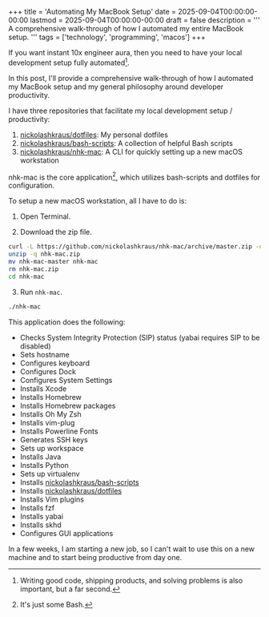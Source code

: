 +++
title = 'Automating My MacBook Setup'
date = 2025-09-04T00:00:00-00:00
lastmod = 2025-09-04T00:00:00-00:00
draft = false
description = '''
A comprehensive walk-through of how I automated my entire MacBook setup.
'''
tags = ['technology', 'programming', 'macos']
+++

If you want instant 10x engineer aura, then you need to have your local
development setup fully automated[^1].

In this post, I'll provide a comprehensive walk-through of how I automated my
MacBook setup and my general philosophy around developer productivity.

I have three repositories that facilitate my local development setup
/ productivity:

1. [nickolashkraus/dotfiles][nickolashkraus/dotfiles]: My personal dotfiles
2. [nickolashkraus/bash-scripts][nickolashkraus/bash-scripts]: A collection of
   helpful Bash scripts 
3. [nickolashkraus/nhk-mac][nickolashkraus/nhk-mac]: A CLI for quickly setting
   up a new macOS workstation 

nhk-mac is the core application[^2], which utilizes bash-scripts and dotfiles
for configuration.

To setup a new macOS workstation, all I have to do is:

1. Open Terminal.

2. Download the zip file.

```bash
curl -L https://github.com/nickolashkraus/nhk-mac/archive/master.zip -o nhk-mac.zip
unzip -q nhk-mac.zip
mv nhk-mac-master nhk-mac
rm nhk-mac.zip
cd nhk-mac
```

3. Run `nhk-mac`.

```bash
./nhk-mac
```

This application does the following:
* Checks System Integrity Protection (SIP) status (yabai requires SIP to be
  disabled)
* Sets hostname
* Configures keyboard
* Configures Dock
* Configures System Settings
* Installs Xcode
* Installs Homebrew
* Installs Homebrew packages
* Installs Oh My Zsh
* Installs vim-plug
* Installs Powerline Fonts
* Generates SSH keys
* Sets up workspace
* Installs Java
* Installs Python
* Sets up virtualenv
* Installs [nickolashkraus/bash-scripts][nickolashkraus/bash-scripts]
* Installs [nickolashkraus/dotfiles][nickolashkraus/dotfiles]
* Installs Vim plugins
* Installs fzf
* Installs yabai
* Installs skhd
* Configures GUI applications

In a few weeks, I am starting a new job, so I can't wait to use this on a new
machine and to start being productive from day one.

[nickolashkraus/dotfiles]: https://github.com/nickolashkraus/dotfiles
[nickolashkraus/bash-scripts]: https://github.com/nickolashkraus/bash-scripts
[nickolashkraus/nhk-mac]: https://github.com/nickolashkraus/nhk-mac

[^1]: Writing good code, shipping products, and solving problems is also
important, but a far second[^1a].
[^1a]: This is satire.
[^2]: It's just some Bash.

